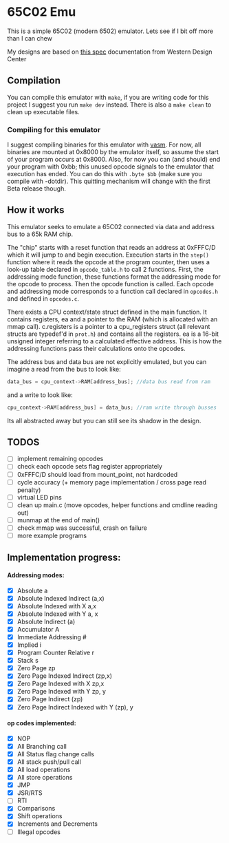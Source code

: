 # 65C02 Emu

This is a simple 65C02 (modern 6502) emulator. Lets see if I bit off more than I can chew

My designs are based on [this spec](https://www.westerndesigncenter.com/wdc/documentation/w65c02s.pdf) documentation from Western Design Center

## Compilation

You can compile this emulator with `make`, if you are writing code for this project I suggest you run `make dev` instead. There is also a `make clean` to clean up executable files.

### Compiling for this emulator

I suggest compiling binaries for this emulator with [vasm](http://sun.hasenbraten.de/vasm/). For now, all binaries are mounted at 0x8000 by the emulator itself, so assume the start of your program occurs at 0x8000. Also, for now you can (and should) end your program with 0xbb; this unused opcode signals to the emulator that execution has ended. You can do this with `.byte $bb` (make sure you compile with -dotdir). This quitting mechanism will change with the first Beta release though. 

## How it works

This emulator seeks to emulate a 65C02 connected via data and address bus to a 65k RAM chip.

The "chip" starts with a reset function that reads an address at 0xFFFC/D which it will jump to and begin execution. Execution starts in the `step()` function where it reads the opcode at the program counter, then uses a look-up table declared in `opcode_table.h` to call 2 functions. First, the addressing mode function, these functions format the addressing mode for the opcode to process. Then the opcode function is called. Each opcode and addressing mode corresponds to a function call declared in `opcodes.h` and defined in `opcodes.c`.

There exists a CPU context/state struct defined in the main function. It contains registers, ea and a pointer to the RAM (which is allocated with an mmap call). c.registers is a pointer to a cpu_registers struct (all relevant structs are typedef'd in `prot.h`) and contains all the registers. ea is a 16-bit unsigned integer referring to a calculated effective address. This is how the addressing functions pass their calculations onto the opcodes.

The address bus and data bus are not explicitly emulated, but you can imagine a read from the bus to look like:
```c
data_bus = cpu_context->RAM[address_bus]; //data bus read from ram
```
and a write to look like:
```c
cpu_context->RAM[address_bus] = data_bus; //ram write through busses
```
Its all abstracted away but you can still see its shadow in the design.

## TODOS
- [ ] implement remaining opcodes
- [ ] check each opcode sets flag register appropriately
- [ ] 0xFFFC/D should load from mount_point, not hardcoded
- [ ] cycle accuracy (+ memory page implementation / cross page read penalty)
- [ ] virtual LED pins
- [ ] clean up main.c (move opcodes, helper functions and cmdline reading out)
- [ ] munmap at the end of main()
- [ ] check mmap was successful, crash on failure
- [ ] more example programs

## Implementation progress:

#### Addressing modes:
- [x] Absolute a
- [x] Absolute Indexed Indirect (a,x)
- [x] Absolute Indexed with X a,x
- [x] Absolute Indexed with Y a, x
- [x] Absolute Indirect (a)
- [x] Accumulator A
- [x] Immediate Addressing #
- [x] Implied i
- [x] Program Counter Relative r
- [x] Stack s
- [x] Zero Page zp
- [x] Zero Page Indexed Indirect (zp,x)
- [x] Zero Page Indexed with X zp,x
- [x] Zero Page Indexed with Y zp, y
- [x] Zero Page Indirect (zp)
- [x] Zero Page Indirect Indexed with Y (zp), y

#### op codes implemented:
- [x] NOP
- [x] All Branching call
- [x] All Status flag change calls
- [x] All stack push/pull call
- [x] All load operations 
- [x] All store operations	
- [x] JMP
- [x] JSR/RTS
- [ ] RTI
- [x] Comparisons
- [x] Shift operations
- [x] Increments and Decrements
- [ ] Illegal opcodes